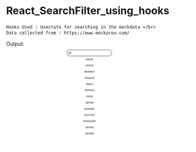 # React_SearchFilter_using_hooks

```
Hooks Used : Usestate for searching in the mockdata </br>
Data collected from : https://www.mockaroo.com/
```

Output:
<img src="https://github.com/Izroth404/React_SearchFilter_using_hooks/blob/main/Search_bar/src/Screenshot.png" alt="Output of the project"/>
